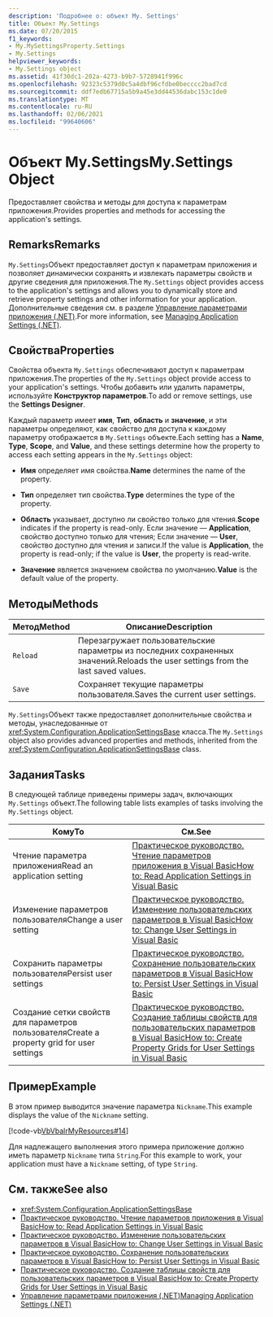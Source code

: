 ```yaml
---
description: 'Подробнее о: объект My. Settings'
title: Объект My.Settings
ms.date: 07/20/2015
f1_keywords:
- My.MySettingsProperty.Settings
- My.Settings
helpviewer_keywords:
- My.Settings object
ms.assetid: 41f30dc1-202a-4273-b9b7-5728941f996c
ms.openlocfilehash: 92323c5379d0c5a4dbf96cfdbe0becccc2bad7cd
ms.sourcegitcommit: ddf7edb67715a5b9a45e3dd44536dabc153c1de0
ms.translationtype: MT
ms.contentlocale: ru-RU
ms.lasthandoff: 02/06/2021
ms.locfileid: "99640606"
---
```

# <a name="mysettings-object"></a><span data-ttu-id="619b8-103">Объект My.Settings</span><span class="sxs-lookup"><span data-stu-id="619b8-103">My.Settings Object</span></span>

<span data-ttu-id="619b8-104">Предоставляет свойства и методы для доступа к параметрам приложения.</span><span class="sxs-lookup"><span data-stu-id="619b8-104">Provides properties and methods for accessing the application's settings.</span></span>  
  
## <a name="remarks"></a><span data-ttu-id="619b8-105">Remarks</span><span class="sxs-lookup"><span data-stu-id="619b8-105">Remarks</span></span>  

 <span data-ttu-id="619b8-106">`My.Settings`Объект предоставляет доступ к параметрам приложения и позволяет динамически сохранять и извлекать параметры свойств и другие сведения для приложения.</span><span class="sxs-lookup"><span data-stu-id="619b8-106">The `My.Settings` object provides access to the application's settings and allows you to dynamically store and retrieve property settings and other information for your application.</span></span> <span data-ttu-id="619b8-107">Дополнительные сведения см. в разделе [Управление параметрами приложения (.NET)](/visualstudio/ide/managing-application-settings-dotnet).</span><span class="sxs-lookup"><span data-stu-id="619b8-107">For more information, see [Managing Application Settings (.NET)](/visualstudio/ide/managing-application-settings-dotnet).</span></span>  
  
## <a name="properties"></a><span data-ttu-id="619b8-108">Свойства</span><span class="sxs-lookup"><span data-stu-id="619b8-108">Properties</span></span>  

 <span data-ttu-id="619b8-109">Свойства объекта `My.Settings` обеспечивают доступ к параметрам приложения.</span><span class="sxs-lookup"><span data-stu-id="619b8-109">The properties of the `My.Settings` object provide access to your application's settings.</span></span> <span data-ttu-id="619b8-110">Чтобы добавить или удалить параметры, используйте **Конструктор параметров**.</span><span class="sxs-lookup"><span data-stu-id="619b8-110">To add or remove settings, use the **Settings Designer**.</span></span>  
  
 <span data-ttu-id="619b8-111">Каждый параметр имеет **имя**, **Тип**, **область** и **значение**, и эти параметры определяют, как свойство для доступа к каждому параметру отображается в `My.Settings` объекте.</span><span class="sxs-lookup"><span data-stu-id="619b8-111">Each setting has a **Name**, **Type**, **Scope**, and **Value**, and these settings determine how the property to access each setting appears in the `My.Settings` object:</span></span>  
  
- <span data-ttu-id="619b8-112">**Имя** определяет имя свойства.</span><span class="sxs-lookup"><span data-stu-id="619b8-112">**Name** determines the name of the property.</span></span>  
  
- <span data-ttu-id="619b8-113">**Тип** определяет тип свойства.</span><span class="sxs-lookup"><span data-stu-id="619b8-113">**Type** determines the type of the property.</span></span>  
  
- <span data-ttu-id="619b8-114">**Область** указывает, доступно ли свойство только для чтения.</span><span class="sxs-lookup"><span data-stu-id="619b8-114">**Scope** indicates if the property is read-only.</span></span> <span data-ttu-id="619b8-115">Если значение — **Application**, свойство доступно только для чтения; Если значение — **User**, свойство доступно для чтения и записи.</span><span class="sxs-lookup"><span data-stu-id="619b8-115">If the value is **Application**, the property is read-only; if the value is **User**, the property is read-write.</span></span>  
  
- <span data-ttu-id="619b8-116">**Значение** является значением свойства по умолчанию.</span><span class="sxs-lookup"><span data-stu-id="619b8-116">**Value** is the default value of the property.</span></span>  
  
## <a name="methods"></a><span data-ttu-id="619b8-117">Методы</span><span class="sxs-lookup"><span data-stu-id="619b8-117">Methods</span></span>  
  
|<span data-ttu-id="619b8-118">Метод</span><span class="sxs-lookup"><span data-stu-id="619b8-118">Method</span></span>|<span data-ttu-id="619b8-119">Описание</span><span class="sxs-lookup"><span data-stu-id="619b8-119">Description</span></span>|  
|---|---|  
|`Reload`|<span data-ttu-id="619b8-120">Перезагружает пользовательские параметры из последних сохраненных значений.</span><span class="sxs-lookup"><span data-stu-id="619b8-120">Reloads the user settings from the last saved values.</span></span>|  
|`Save`|<span data-ttu-id="619b8-121">Сохраняет текущие параметры пользователя.</span><span class="sxs-lookup"><span data-stu-id="619b8-121">Saves the current user settings.</span></span>|  
  
 <span data-ttu-id="619b8-122">`My.Settings`Объект также предоставляет дополнительные свойства и методы, унаследованные от <xref:System.Configuration.ApplicationSettingsBase> класса.</span><span class="sxs-lookup"><span data-stu-id="619b8-122">The `My.Settings` object also provides advanced properties and methods, inherited from the <xref:System.Configuration.ApplicationSettingsBase> class.</span></span>  
  
## <a name="tasks"></a><span data-ttu-id="619b8-123">Задания</span><span class="sxs-lookup"><span data-stu-id="619b8-123">Tasks</span></span>  

 <span data-ttu-id="619b8-124">В следующей таблице приведены примеры задач, включающих `My.Settings` объект.</span><span class="sxs-lookup"><span data-stu-id="619b8-124">The following table lists examples of tasks involving the `My.Settings` object.</span></span>  
  
|<span data-ttu-id="619b8-125">Кому</span><span class="sxs-lookup"><span data-stu-id="619b8-125">To</span></span>|<span data-ttu-id="619b8-126">См.</span><span class="sxs-lookup"><span data-stu-id="619b8-126">See</span></span>|  
|---|---|  
|<span data-ttu-id="619b8-127">Чтение параметра приложения</span><span class="sxs-lookup"><span data-stu-id="619b8-127">Read an application setting</span></span>|[<span data-ttu-id="619b8-128">Практическое руководство. Чтение параметров приложения в Visual Basic</span><span class="sxs-lookup"><span data-stu-id="619b8-128">How to: Read Application Settings in Visual Basic</span></span>](../../developing-apps/programming/app-settings/how-to-read-application-settings.md)|  
|<span data-ttu-id="619b8-129">Изменение параметров пользователя</span><span class="sxs-lookup"><span data-stu-id="619b8-129">Change a user setting</span></span>|[<span data-ttu-id="619b8-130">Практическое руководство. Изменение пользовательских параметров в Visual Basic</span><span class="sxs-lookup"><span data-stu-id="619b8-130">How to: Change User Settings in Visual Basic</span></span>](../../developing-apps/programming/app-settings/how-to-change-user-settings.md)|  
|<span data-ttu-id="619b8-131">Сохранить параметры пользователя</span><span class="sxs-lookup"><span data-stu-id="619b8-131">Persist user settings</span></span>|[<span data-ttu-id="619b8-132">Практическое руководство. Сохранение пользовательских параметров в Visual Basic</span><span class="sxs-lookup"><span data-stu-id="619b8-132">How to: Persist User Settings in Visual Basic</span></span>](../../developing-apps/programming/app-settings/how-to-persist-user-settings.md)|  
|<span data-ttu-id="619b8-133">Создание сетки свойств для параметров пользователя</span><span class="sxs-lookup"><span data-stu-id="619b8-133">Create a property grid for user settings</span></span>|[<span data-ttu-id="619b8-134">Практическое руководство. Создание таблицы свойств для пользовательских параметров в Visual Basic</span><span class="sxs-lookup"><span data-stu-id="619b8-134">How to: Create Property Grids for User Settings in Visual Basic</span></span>](../../developing-apps/programming/app-settings/how-to-create-property-grids-for-user-settings.md)|  
  
## <a name="example"></a><span data-ttu-id="619b8-135">Пример</span><span class="sxs-lookup"><span data-stu-id="619b8-135">Example</span></span>  

 <span data-ttu-id="619b8-136">В этом пример выводится значение параметра `Nickname`.</span><span class="sxs-lookup"><span data-stu-id="619b8-136">This example displays the value of the `Nickname` setting.</span></span>  
  
 [!code-vb[VbVbalrMyResources#14](~/samples/snippets/visualbasic/VS_Snippets_VBCSharp/VbVbalrMyResources/VB/Form1.vb#14)]  
  
 <span data-ttu-id="619b8-137">Для надлежащего выполнения этого примера приложение должно иметь параметр `Nickname` типа `String`.</span><span class="sxs-lookup"><span data-stu-id="619b8-137">For this example to work, your application must have a `Nickname` setting, of type `String`.</span></span>  
  
## <a name="see-also"></a><span data-ttu-id="619b8-138">См. также</span><span class="sxs-lookup"><span data-stu-id="619b8-138">See also</span></span>

- <xref:System.Configuration.ApplicationSettingsBase>
- [<span data-ttu-id="619b8-139">Практическое руководство. Чтение параметров приложения в Visual Basic</span><span class="sxs-lookup"><span data-stu-id="619b8-139">How to: Read Application Settings in Visual Basic</span></span>](../../developing-apps/programming/app-settings/how-to-read-application-settings.md)
- [<span data-ttu-id="619b8-140">Практическое руководство. Изменение пользовательских параметров в Visual Basic</span><span class="sxs-lookup"><span data-stu-id="619b8-140">How to: Change User Settings in Visual Basic</span></span>](../../developing-apps/programming/app-settings/how-to-change-user-settings.md)
- [<span data-ttu-id="619b8-141">Практическое руководство. Сохранение пользовательских параметров в Visual Basic</span><span class="sxs-lookup"><span data-stu-id="619b8-141">How to: Persist User Settings in Visual Basic</span></span>](../../developing-apps/programming/app-settings/how-to-persist-user-settings.md)
- [<span data-ttu-id="619b8-142">Практическое руководство. Создание таблицы свойств для пользовательских параметров в Visual Basic</span><span class="sxs-lookup"><span data-stu-id="619b8-142">How to: Create Property Grids for User Settings in Visual Basic</span></span>](../../developing-apps/programming/app-settings/how-to-create-property-grids-for-user-settings.md)
- [<span data-ttu-id="619b8-143">Управление параметрами приложения (.NET)</span><span class="sxs-lookup"><span data-stu-id="619b8-143">Managing Application Settings (.NET)</span></span>](/visualstudio/ide/managing-application-settings-dotnet)
